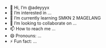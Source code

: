- 👋 Hi, I’m @adeyyyx
- 👀 I’m interested in ...
- 🌱 I’m currently learning SMKN 2 MAGELANG
- 💞️ I’m looking to collaborate on ...
- 📫 How to reach me ...
- 😄 Pronouns: ...
- ⚡ Fun fact: ...

<!---
adeyyyx/adeyyyx is a ✨ special ✨ repository because its `README.md` (this file) appears on your GitHub profile.
You can click the Preview link to take a look at your changes.
--->
